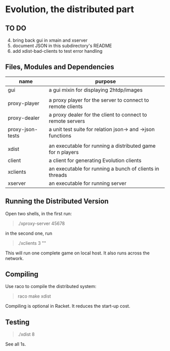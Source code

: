 # Evolution, the distributed part 

TO DO
-----

4. bring back gui in xmain and xserver 
9. document JSON in this subdirectory's README 
10. add xdist-bad-clients to test error handling 


Files, Modules and Dependencies 
-------------------------------

| name              | purpose                                                            |
| ----------------- | ------------------------------------------------------------------ |
| gui     	    | a gui mixin for displaying 2htdp/images 				 |	
| 		    | 	    	      		 					 |
| proxy-player 	    | a proxy player for the server to connect to remote clients 	 |
| proxy-dealer 	    | a proxy dealer for the client to connect to remote servers    	 |
| proxy-json-tests  | a unit test suite for relation json-> and ->json functions	 |
| 	      	    |									 |
| xdist 	    | an executable for running a distributed game for n players	 |
| client 	    | a client for generating Evolution clients				 |
| xclients 	    | an executable for running a bunch of clients in threads 		 |
| xserver 	    | an executable for running server	   	      			 |


Running the Distributed Version
-------------------------------

Open two shells, in the first run: 
> ./xproxy-server 45678 

in the second one, run 
> ./xclients 3 ""

This will run one complete game on local host. It also runs across the network.

Compiling 
---------

Use raco to compile the distributed system:

> raco make xdist 

Compiling is optional in Racket. It reduces the start-up cost.

Testing
-------

> ./xdist 8

See all 1s. 


